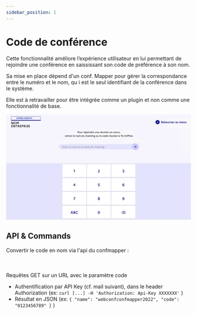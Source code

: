 ```yaml
---
sidebar_position: 1
---
```


# Code de conférence 


Cette fonctionnalité améliore l’expérience utilisateur en lui permettant de rejoindre une conférence en saississant son code de préférence à son nom.

Sa mise en place dépend d'un conf. Mapper pour gérer la correspondance entre le numéro et le nom, qu  i est le seul identifiant de la conférence dans le système.

Elle est à retravailler pour être intégrée comme un plugin et non comme une fonctionnalité de base.


![image](./images/call-via-conf-number-1.png "Code de conference")


## API & Commands

Convertir le code en nom via l'api du confmapper : <br></br><br></br>
Requêtes GET sur un URL avec le paramètre code
  -	Authentification par API Key (cf. mail suivant), dans le header Authorization
    (ex: `curl [...] -H 'Authorization: Api-Key XXXXXXX'` )
  -	Résultat en JSON
    (ex: `{ "name": "webconfconfmapper2022", "code": "0123456789" }` )
